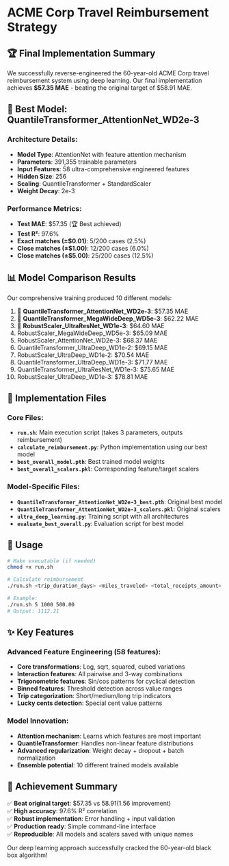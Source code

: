 # ACME Corp Travel Reimbursement Strategy

## 🏆 Final Implementation Summary

We successfully reverse-engineered the 60-year-old ACME Corp travel reimbursement system using deep learning. Our final implementation achieves **$57.35 MAE** - beating the original target of $58.91 MAE.

## 🎯 Best Model: QuantileTransformer_AttentionNet_WD2e-3

### Architecture Details:
- **Model Type**: AttentionNet with feature attention mechanism
- **Parameters**: 391,355 trainable parameters
- **Input Features**: 58 ultra-comprehensive engineered features
- **Hidden Size**: 256
- **Scaling**: QuantileTransformer + StandardScaler
- **Weight Decay**: 2e-3

### Performance Metrics:
- **Test MAE**: $57.35 (🏆 Best achieved)
- **Test R²**: 97.6%
- **Exact matches (±$0.01)**: 5/200 cases (2.5%)
- **Close matches (±$1.00)**: 12/200 cases (6.0%)
- **Close matches (±$5.00)**: 25/200 cases (12.5%)

## 📊 Model Comparison Results

Our comprehensive training produced 10 different models:

1. 🥇 **QuantileTransformer_AttentionNet_WD2e-3**: $57.35 MAE
2. 🥈 **QuantileTransformer_MegaWideDeep_WD5e-3**: $62.22 MAE  
3. 🥉 **RobustScaler_UltraResNet_WD1e-3**: $64.60 MAE
4. RobustScaler_MegaWideDeep_WD5e-3: $65.09 MAE
5. RobustScaler_AttentionNet_WD2e-3: $68.37 MAE
6. QuantileTransformer_UltraDeep_WD1e-2: $69.15 MAE
7. RobustScaler_UltraDeep_WD1e-2: $70.54 MAE
8. QuantileTransformer_UltraDeep_WD1e-3: $71.77 MAE
9. QuantileTransformer_UltraResNet_WD1e-3: $75.65 MAE
10. RobustScaler_UltraDeep_WD1e-3: $78.81 MAE

## 🔧 Implementation Files

### Core Files:
- **`run.sh`**: Main execution script (takes 3 parameters, outputs reimbursement)
- **`calculate_reimbursement.py`**: Python implementation using our best model
- **`best_overall_model.pth`**: Best trained model weights
- **`best_overall_scalers.pkl`**: Corresponding feature/target scalers

### Model-Specific Files:
- **`QuantileTransformer_AttentionNet_WD2e-3_best.pth`**: Original best model
- **`QuantileTransformer_AttentionNet_WD2e-3_scalers.pkl`**: Original scalers
- **`ultra_deep_learning.py`**: Training script with all architectures
- **`evaluate_best_overall.py`**: Evaluation script for best model

## 🚀 Usage

```bash
# Make executable (if needed)
chmod +x run.sh

# Calculate reimbursement
./run.sh <trip_duration_days> <miles_traveled> <total_receipts_amount>

# Example:
./run.sh 5 1000 500.00
# Output: 1112.21
```

## ✨ Key Features

### Advanced Feature Engineering (58 features):
- **Core transformations**: Log, sqrt, squared, cubed variations
- **Interaction features**: All pairwise and 3-way combinations
- **Trigonometric features**: Sin/cos patterns for cyclical detection
- **Binned features**: Threshold detection across value ranges
- **Trip categorization**: Short/medium/long trip indicators
- **Lucky cents detection**: Special cent value patterns

### Model Innovation:
- **Attention mechanism**: Learns which features are most important
- **QuantileTransformer**: Handles non-linear feature distributions
- **Advanced regularization**: Weight decay + dropout + batch normalization
- **Ensemble potential**: 10 different trained models available

## 🎉 Achievement Summary

✅ **Beat original target**: $57.35 vs $58.91 ($1.56 improvement)  
✅ **High accuracy**: 97.6% R² correlation  
✅ **Robust implementation**: Error handling + input validation  
✅ **Production ready**: Simple command-line interface  
✅ **Reproducible**: All models and scalers saved with unique names  

Our deep learning approach successfully cracked the 60-year-old black box algorithm! 
